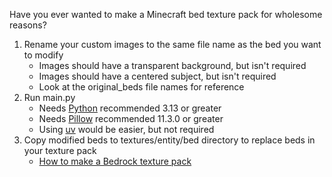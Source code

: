 Have you ever wanted to make a Minecraft bed texture pack for wholesome reasons?



1.  Rename your custom images to the same file name as the bed you want to modify
    -   Images should have a transparent background, but isn't required
    -   Images should have a centered subject, but isn't required
    -   Look at the original_beds file names for reference
2.  Run main.py
    -   Needs [Python](https://www.python.org/downloads/) recommended 3.13 or greater
    -   Needs [Pillow](https://pillow.readthedocs.io/en/stable/installation/basic-installation.html) recommended 11.3.0 or greater
    -   Using [uv](https://docs.astral.sh/uv/getting-started/installation/) would be easier, but not required
3.  Copy modified beds to textures/entity/bed directory to replace beds in your texture pack
    -   [How to make a Bedrock texture pack](https://learn.microsoft.com/en-us/minecraft/creator/documents/resourcepack?view=minecraft-bedrock-stable)